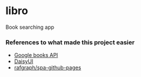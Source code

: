 # libro

Book searching app

### References to what made this project easier

- [Google books API](https://developers.google.com/books)
- [DaisyUI](https://daisyui.com/)
- [rafgraph/spa-github-pages](https://github.com/rafgraph/spa-github-pages)
